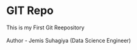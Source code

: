 # GIT Repo
This is my First Git Reepository 
<br>  </br>
Author - Jemis Suhagiya (Data Science Engineer)

